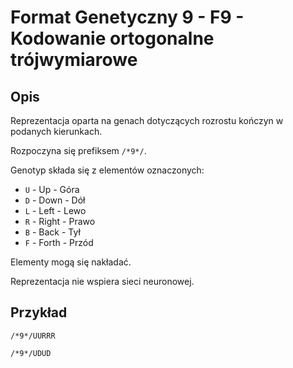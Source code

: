 # Format Genetyczny 9 - F9 - Kodowanie ortogonalne trójwymiarowe

## Opis

Reprezentacja oparta na genach dotyczących rozrostu kończyn w podanych kierunkach.

Rozpoczyna się prefiksem `/*9*/`.

Genotyp składa się z elementów oznaczonych:

- `U` - Up - Góra
- `D` - Down - Dół
- `L` - Left - Lewo
- `R` - Right - Prawo
- `B` - Back - Tył
- `F` - Forth - Przód

Elementy mogą się nakładać.

Reprezentacja nie wspiera sieci neuronowej.

## Przykład

```
/*9*/UURRR
```

```
/*9*/UDUD
```
